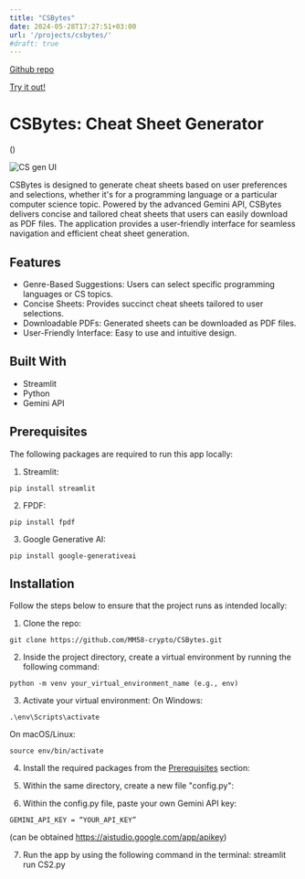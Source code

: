 ```yaml
---
title: "CSBytes"
date: 2024-05-28T17:27:51+03:00
url: '/projects/csbytes/'
#draft: true
---
```

[Github 
repo](https://github.com/MM58-crypto/CSBytes)

[Try it out!](https://csbytes.streamlit.app/)
# CSBytes: Cheat Sheet Generator
()

![CS gen UI](/cs_gen.png)

CSBytes is designed to generate cheat sheets based on user preferences and selections, whether it's for a programming language or a particular computer science topic. Powered by the advanced Gemini API, CSBytes delivers concise and tailored cheat sheets that users can easily download as PDF files. The application provides a user-friendly interface for seamless navigation and efficient cheat sheet generation.



## Features
- Genre-Based Suggestions: Users can select specific programming languages or CS topics.
- Concise Sheets: Provides succinct cheat sheets tailored to user selections.
- Downloadable PDFs: Generated sheets can be downloaded as PDF files.
- User-Friendly Interface: Easy to use and intuitive design.

## Built With 
- Streamlit
- Python
- Gemini API

## Prerequisites
The following packages are required to run this app locally:
1. Streamlit:

```
pip install streamlit
```

2. FPDF:

```
pip install fpdf
```

3. Google Generative AI:

``` 
pip install google-generativeai
```

## Installation
Follow the steps below to ensure that the project runs as intended locally:

1. Clone the repo:

```
git clone https://github.com/MM58-crypto/CSBytes.git
```

2. Inside the project directory, create a virtual environment by running the following command:

```
python -m venv your_virtual_environment_name (e.g., env)
```

3. Activate your virtual environment:
On Windows:

```
.\env\Scripts\activate
```

On macOS/Linux:

```
source env/bin/activate
```

4. Install the required packages from the <a href="#prerequisites"> Prerequisites</a> section:

5. Within the same directory, create a new file "config.py":

6. Within the config.py file, paste your own Gemini API key:
```
GEMINI_API_KEY = “YOUR_API_KEY”
```

(can be obtained https://aistudio.google.com/app/apikey)

7. Run the app by using the following command in the terminal:
streamlit run CS2.py


